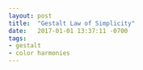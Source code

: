 ```yaml
---
layout: post
title:  "Gestalt Law of Simplicity"
date:   2017-01-01 13:37:11 -0700
tags:
- gestalt
- color harmonies
---
```

